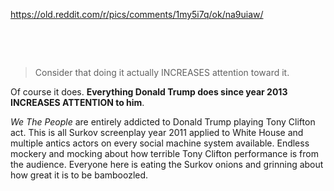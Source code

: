 https://old.reddit.com/r/pics/comments/1my5i7q/ok/na9uiaw/

&nbsp;

&nbsp;


> Consider that doing it actually INCREASES attention toward it. 

Of course it does. **Everything Donald Trump does since year 2013 INCREASES ATTENTION to him**.

*We The People* are entirely addicted to Donald Trump playing Tony Clifton act. This is all Surkov screenplay year 2011 applied to White House and multiple antics actors on every social machine system available. Endless mockery and mocking about how terrible Tony Clifton performance is from the audience. Everyone here is eating the Surkov onions and grinning about how great it is to be bamboozled.
